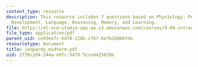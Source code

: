 ```yaml
---
content_type: resource
description: This resource includes 7 questions based on Physiology, Perception, Cognitive
  Development, Language, Reasoning, Memory, and Learning.
file: https://ol-ocw-studio-app-qa.s3.amazonaws.com/courses/9-00-introduction-to-psychology-fall-2004/2739c2d4244ae8fc54795cce4425610e_jeopardy_midterm.pdf
file_type: application/pdf
parent_uid: ce93eefc-6d70-128b-c787-6e7616800fde
resourcetype: Document
title: jeopardy_midterm.pdf
uid: 2739c2d4-244a-e8fc-5479-5cce4425610e
---
```

